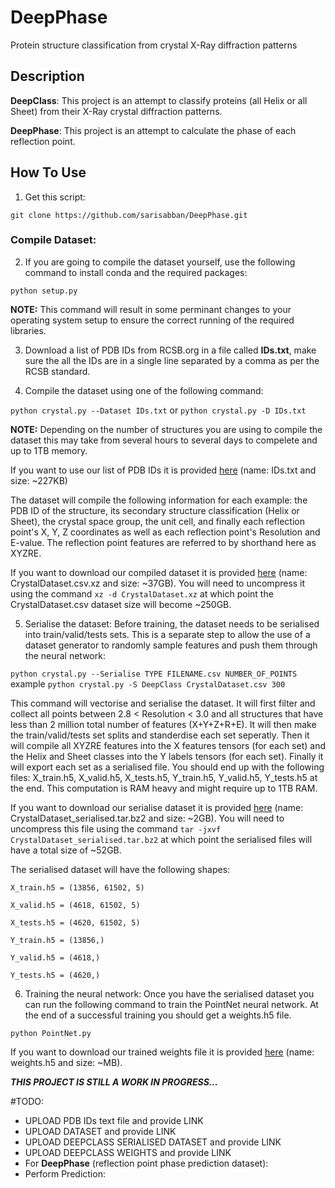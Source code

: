 # DeepPhase
 Protein structure classification from crystal X-Ray diffraction patterns

## Description
**DeepClass**: This project is an attempt to classify proteins (all Helix or all Sheet) from their X-Ray crystal diffraction patterns.

**DeepPhase**: This project is an attempt to calculate the phase of each reflection point.

## How To Use
1. Get this script:

`git clone https://github.com/sarisabban/DeepPhase.git`

### Compile Dataset:
2. If you are going to compile the dataset yourself, use the following command to install conda and the required packages:

`python setup.py`

**NOTE:** This command will result in some perminant changes to your operating system setup to ensure the correct running of the required libraries.

3. Download a list of PDB IDs from RCSB.org in a file called **IDs.txt**, make sure the all the IDs are in a single line separated by a comma as per the RCSB standard.

4. Compile the dataset using one of the following command:

`python crystal.py --Dataset IDs.txt` or `python crystal.py -D IDs.txt`

**NOTE:** Depending on the number of structures you are using to compile the dataset this may take from several hours to several days to compelete and up to 1TB memory.

If you want to use our list of PDB IDs it is provided [here](https://www.dropbox.com/s/1ytior1eu28rbwo/IDs.txt?dl=0) (name: IDs.txt and size: ~227KB)

The dataset will compile the following information for each example: the PDB ID of the structure, its secondary structure classification (Helix or Sheet), the crystal space group, the unit cell, and finally each reflection point's X, Y, Z coordinates as well as each reflection point's Resolution and E-value. The reflection point features are referred to by shorthand here as XYZRE.

If you want to download our compiled dataset it is provided [here](https://www.dropbox.com/s/vbu0cbzaa9do63u/CrystalDataset.csv.xz?dl=0) (name: CrystalDataset.csv.xz and size: ~37GB). You will need to uncompress it using the command `xz -d CrystalDataset.xz` at which point the CrystalDataset.csv dataset size will become ~250GB.

5. Serialise the dataset:
Before training, the dataset needs to be serialised into train/valid/tests sets. This is a separate step to allow the use of a dataset generator to randomly sample features and push them through the neural network:

`python crystal.py --Serialise TYPE FILENAME.csv NUMBER_OF_POINTS` example `python crystal.py -S DeepClass CrystalDataset.csv 300`

This command will vectorise and serialise the dataset. It will first filter and collect all points between 2.8 < Resolution < 3.0 and all structures that have less than 2 million total number of features (X+Y+Z+R+E). It will then make the train/valid/tests set splits and standerdise each set seperatly. Then it will compile all XYZRE features into the X features tensors (for each set) and the Helix and Sheet classes into the Y labels tensors (for each set). Finally it will export each set as a serialised file. You should end up with the following files: X_train.h5, X_valid.h5, X_tests.h5, Y_train.h5, Y_valid.h5, Y_tests.h5 at the end. This computation is RAM heavy and might require up to 1TB RAM.

If you want to download our serialise dataset it is provided [here](https://www.dropbox.com/s/fxvf7joc84z3wl0/CrystalDataset_serialised.tar.bz2?dl=0) (name: CrystalDataset_serialised.tar.bz2 and size: ~2GB). You will need to uncompress this file using the command `tar -jxvf CrystalDataset_serialised.tar.bz2` at which point the serialised files will have a total size of ~52GB.

The serialised dataset will have the following shapes:

```
X_train.h5 = (13856, 61502, 5)

X_valid.h5 = (4618, 61502, 5)

X_tests.h5 = (4620, 61502, 5)

Y_train.h5 = (13856,)

Y_valid.h5 = (4618,)

Y_tests.h5 = (4620,)
```

6. Training the neural network:
Once you have the serialised dataset you can run the following command to train the PointNet neural network. At the end of a successful training you should get a weights.h5 file. 

`python PointNet.py`

If you want to download our trained weights file it is provided [here]() (name: weights.h5 and size: ~MB).




















***THIS PROJECT IS STILL A WORK IN PROGRESS...***

#TODO:
* UPLOAD PDB IDs text file and provide LINK
* UPLOAD DATASET and provide LINK
* UPLOAD DEEPCLASS SERIALISED DATASET and provide LINK
* UPLOAD DEEPCLASS WEIGHTS and provide LINK
* For **DeepPhase** (reflection point phase prediction dataset):
* Perform Prediction:

